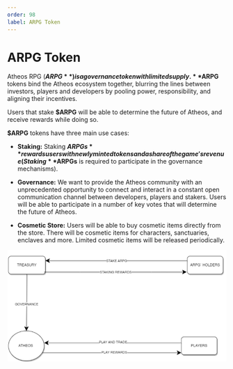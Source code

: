 ```yaml
---
order: 98
label: ARPG Token
---
```

# ARPG Token

Atheos RPG (**$ARPG**) is a governance token with limited supply.
**$ARPG** tokens bind the Atheos ecosystem together, blurring the lines between investors, players and developers by pooling power, responsibility, and aligning their incentives. 

Users that stake **$ARPG** will be able to determine the future of Atheos, and receive rewards while doing so. 

**$ARPG** tokens have three main use cases: 

 - **Staking:**  Staking **$ARPGs** rewards users with newly minted tokens and a share of the game's revenue (Staking **$ARPGs** is required to participate in the governance mechanisms). 

 - **Governance:** We want to provide the Atheos community with an unprecedented opportunity to connect and interact in a constant open communication channel between developers, players and stakers. Users will be able to participate in a number of key votes that will determine the future of Atheos. 	

 - **Cosmetic Store:**  Users will be able to buy cosmetic items directly from the store.  There will be cosmetic items for characters, sanctuaries, enclaves and more. Limited cosmetic items will be released periodically.

![](atheosgraph1.png)




